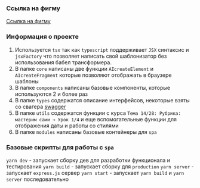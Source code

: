 ### Ссылка на фигму

[Ссылка на фигму](https://www.figma.com/file/8KoRwpKjd2BYAAKclhEO57/project-1?node-id=0%3A1&t=zOsGCuxpS3BUmaW9-0)

### Информация о проекте

1. Используется `tsx` так как `typescript` поддерживает `JSX` синтаксис и `jsxFactory` что позволяет написать свой шаблонизатор без использования бабел трансформера.
2. В папке `core` написаны две функции `AIcreateElement` и `AIcreateFragment` которые позволяют отображать в браузере шаблоны
3. В папке `components` написаны базовые компоненты, которые используются 2 и более раз
4. В папке `types` содержатся описание интерфейсов, некоторые взяты со свагера [swagger](https://ya-praktikum.tech/api/v2/swagger/#/)
5. В папке `utils` содержатся функции с курса `Тема 14/28: Рубрика: мастерим сами → Урок 1/4` и еще вспомогательные функции для отображения даты и работы со стилями
6. В папке `modules` написаны базовые контейнеры для `spa`

### Базовые скрипты для работы с `spa`

`yarn dev` - запускает сборку дев для разработки функционала и тестирования
`yarn build` - запускает сборку для `production`
`yarn server` - запускает `express.js` сервер
`yarn start` - запускает `yarn build` и `yarn server` последовательно
